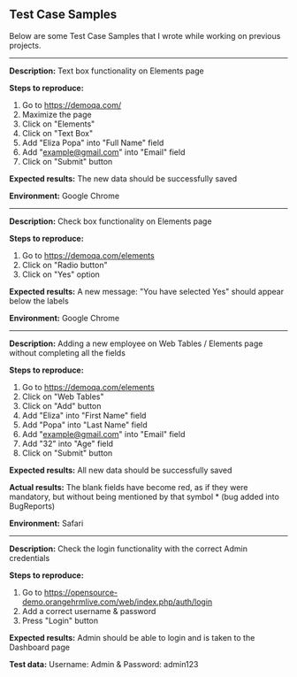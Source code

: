 ## Test Case Samples

Below are some Test Case Samples that I wrote while working on previous projects.

------------------------------

**Description:** 
Text box functionality on Elements page

**Steps to reproduce:**
1. Go to https://demoqa.com/
2. Maximize the page
3. Click on "Elements"
4. Click on "Text Box"
5. Add "Eliza Popa" into "Full Name" field
6. Add "example@gmail.com" into "Email" field
7. Click on "Submit" button

**Expected results:** 
The new data should be successfully saved

**Environment:** 
Google Chrome

------------------------------

**Description:** 
Check box functionality on Elements page

**Steps to reproduce:**
1. Go to https://demoqa.com/elements
2. Click on "Radio button"
3. Click on "Yes" option

**Expected results:** 
A new message: "You have selected Yes" should appear below the labels

**Environment:** 
Google Chrome

------------------------------

**Description:** 
Adding a new employee on Web Tables / Elements page without completing all the fields

**Steps to reproduce:**
1. Go to https://demoqa.com/elements
2. Click on "Web Tables"
3. Click on "Add" button
4. Add "Eliza" into "First Name" field
5. Add "Popa" into "Last Name" field
6. Add "example@gmail.com" into "Email" field
7. Add "32" into "Age" field
8. Click on "Submit" button

**Expected results:** 
All new data should be successfully saved 

**Actual results:** 
The blank fields have become red, as if they were mandatory, but without being mentioned by that symbol * (bug added into BugReports)

**Environment:** 
Safari

---------------------------

**Description:** 
Check the login functionality with the correct Admin credentials

**Steps to reproduce:**
1. Go to https://opensource-demo.orangehrmlive.com/web/index.php/auth/login
2. Add a correct username & password
3. Press "Login" button

**Expected results:** 
Admin should be able to login and is taken to the Dashboard page

**Test data:** 
Username: Admin & Password: admin123



